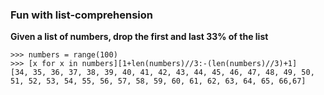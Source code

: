 ### Fun with list-comprehension

**Given a list of numbers, drop the first and last 33% of the list**
```
>>> numbers = range(100)
>>> [x for x in numbers][1+len(numbers)//3:-(len(numbers)//3)+1]
[34, 35, 36, 37, 38, 39, 40, 41, 42, 43, 44, 45, 46, 47, 48, 49, 50, 51, 52, 53, 54, 55, 56, 57, 58, 59, 60, 61, 62, 63, 64, 65, 66,67]
